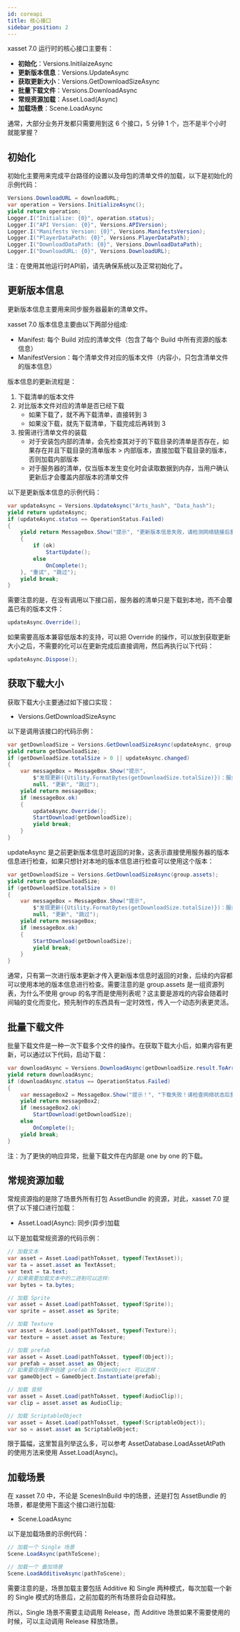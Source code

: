 ```yaml
---
id: coreapi
title: 核心接口
sidebar_position: 2
---
```


xasset 7.0 运行时的核心接口主要有：

- **初始化**：Versions.InitilaizeAsync 
- **更新版本信息**：Versions.UpdateAsync 
- **获取更新大小**：Versions.GetDownloadSizeAsync 
- **批量下载文件**：Versions.DownloadAsync 
- **常规资源加载**：Asset.Load(Async)
- **加载场景**：Scene.LoadAsync

通常，大部分业务开发都只需要用到这 6 个接口，5 分钟 1 个，岂不是半个小时就能掌握？

## 初始化

初始化主要用来完成平台路径的设置以及母包的清单文件的加载，以下是初始化的示例代码：

```csharp
Versions.DownloadURL = downloadURL;
var operation = Versions.InitializeAsync();
yield return operation;
Logger.I("Initialize: {0}", operation.status);
Logger.I("API Version: {0}", Versions.APIVersion);
Logger.I("Manifests Version: {0}", Versions.ManifestsVersion);
Logger.I("PlayerDataPath: {0}", Versions.PlayerDataPath);
Logger.I("DownloadDataPath: {0}", Versions.DownloadDataPath);
Logger.I("DownloadURL: {0}", Versions.DownloadURL);
```

注：在使用其他运行时API前，请先确保系统以及正常初始化了。

## 更新版本信息

更新版本信息主要用来同步服务器最新的清单文件。

xasset 7.0 版本信息主要由以下两部分组成:

- Manifest: 每个 Build 对应的清单文件（包含了每个 Build 中所有资源的版本信息）
- ManifestVersion：每个清单文件对应的版本文件（内容小，只包含清单文件的版本信息）

版本信息的更新流程是：

1. 下载清单的版本文件
2. 对比版本文件对应的清单是否已经下载
    - 如果下载了，就不再下载清单，直接转到 3
    - 如果没下载，就先下载清单，下载完成后再转到 3
3. 按需进行清单文件的装载
    - 对于安装包内部的清单，会先检查其对于的下载目录的清单是否存在，如果存在并且下载目录的清单版本 > 内部版本，直接加载下载目录的版本，否则加载内部版本
    - 对于服务器的清单，仅当版本发生变化时会读取数据到内存，当用户确认更新后才会覆盖内部版本的清单文件

以下是更新版本信息的示例代码：

```csharp
var updateAsync = Versions.UpdateAsync("Arts_hash", "Data_hash");
yield return updateAsync;
if (updateAsync.status == OperationStatus.Failed)
{
    yield return MessageBox.Show("提示", "更新版本信息失败，请检测网络链接后重试。", ok =>
    {
        if (ok)
            StartUpdate();
        else
            OnComplete();
    }, "重试", "跳过");
    yield break;
}
```

需要注意的是，在没有调用以下接口前，服务器的清单只是下载到本地，而不会覆盖已有的版本文件：

```csharp
updateAsync.Override();
```

如果需要高版本兼容低版本的支持，可以把 Override 的操作，可以放到获取更新大小之后，不需要的化可以在更新完成后直接调用，然后再执行以下代码：

```csharp
updateAsync.Dispose();
```

## 获取下载大小

获取下载大小主要通过如下接口实现：

- Versions.GetDownloadSizeAsync

以下是调用该接口的代码示例：

```csharp
var getDownloadSize = Versions.GetDownloadSizeAsync(updateAsync, group.assets);
yield return getDownloadSize;
if (getDownloadSize.totalSize > 0 || updateAsync.changed)
{
    var messageBox = MessageBox.Show("提示",
        $"发现更新({Utility.FormatBytes(getDownloadSize.totalSize)})：服务器版本号 {updateAsync.version}，本地版本号 {Versions.ManifestsVersion}，是否更新？",
        null, "更新", "跳过");
    yield return messageBox;
    if (messageBox.ok)
    {
        updateAsync.Override();
        StartDownload(getDownloadSize);
        yield break;
    }
}
```

updateAsync 是之前更新版本信息时返回的对象，这表示直接使用服务器的版本信息进行检查，如果只想针对本地的版本信息进行检查可以使用这个版本：

```csharp
var getDownloadSize = Versions.GetDownloadSizeAsync(group.assets);
yield return getDownloadSize;
if (getDownloadSize.totalSize > 0)
{
    var messageBox = MessageBox.Show("提示",
        $"发现更新({Utility.FormatBytes(getDownloadSize.totalSize)})：服务器版本号 {updateAsync.version}，本地版本号 {Versions.ManifestsVersion}，是否更新？",
        null, "更新", "跳过");
    yield return messageBox;
    if (messageBox.ok)
    {
        StartDownload(getDownloadSize);
        yield break;
    }
}
```

通常，只有第一次进行版本更新才传入更新版本信息时返回的对象，后续的内容都可以使用本地的版本信息进行检查。需要注意的是 group.assets 是一组资源列表，为什么不使用 group 的名字而是使用列表呢？这主要是游戏的内容会随着时间轴的变化而变化，预先制作的东西具有一定时效性，传入一个动态列表更灵活。

## 批量下载文件

批量下载文件是一种一次下载多个文件的操作。在获取下载大小后，如果内容有更新，可以通过以下代码，启动下载：

```csharp
var downloadAsync = Versions.DownloadAsync(getDownloadSize.result.ToArray());
yield return downloadAsync;
if (downloadAsync.status == OperationStatus.Failed)
{
    var messageBox2 = MessageBox.Show("提示！", "下载失败！请检查网络状态后重试。", null);
    yield return messageBox2;
    if (messageBox2.ok)
        StartDownload(getDownloadSize);
    else
        OnComplete();
    yield break;
}
```

注：为了更快的响应异常，批量下载文件在内部是 one by one 的下载。

## 常规资源加载

常规资源指的是除了场景外所有打包 AssetBundle 的资源，对此，xasset 7.0 提供了以下接口进行加载：

- Asset.Load(Async): 同步(异步)加载

以下是加载常规资源的代码示例：

```csharp
// 加载文本
var asset = Asset.Load(pathToAsset, typeof(TextAsset));
var ta = asset.asset as TextAsset;
var text = ta.text;
// 如果需要加载文本中的二进制可以这样:
var bytes = ta.bytes;

// 加载 Sprite
var asset = Asset.Load(pathToAsset, typeof(Sprite));
var sprite = asset.asset as Sprite;

// 加载 Texture
var asset = Asset.Load(pathToAsset, typeof(Texture));
var texture = asset.asset as Texture;

// 加载 prefab
var asset = Asset.Load(pathToAsset, typeof(Object));
var prefab = asset.asset as Object;
// 如果要在场景中创建 prefab 的 GameObject 可以这样：
var gameObject = GameObject.Instantiate(prefab);

// 加载 音频
var asset = Asset.Load(pathToAsset, typeof(AudioClip));
var clip = asset.asset as AudioClip;

// 加载 ScriptableObject
var asset = Asset.Load(pathToAsset, typeof(ScriptableObject));
var so = asset.asset as ScriptableObject;
```

限于篇幅，这里暂且列举这么多，可以参考 AssetDatabase.LoadAssetAtPath 的使用方法来使用 Asset.Load(Async)。

## 加载场景

在 xasset 7.0 中，不论是 ScenesInBuild 中的场景，还是打包 AssetBundle 的场景，都是使用下面这个接口进行加载:

- Scene.LoadAsync

以下是加载场景的示例代码：

```csharp
// 加载一个 Single 场景
Scene.LoadAsync(pathToScene);

// 加载一个 叠加场景
Scene.LoadAdditiveAsync(pathToScene);
```

需要注意的是，场景加载主要包括 Additive 和 Single 两种模式，每次加载一个新的 Single 模式的场景后，之前加载的所有场景将会自动释放。

所以，Single 场景不需要主动调用 Release，而 Additive 场景如果不需要使用的时候，可以主动调用 Release 释放场景。